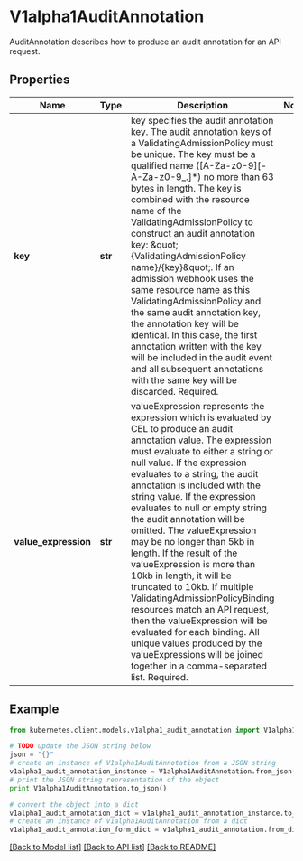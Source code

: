 # V1alpha1AuditAnnotation

AuditAnnotation describes how to produce an audit annotation for an API request.

## Properties
Name | Type | Description | Notes
------------ | ------------- | ------------- | -------------
**key** | **str** | key specifies the audit annotation key. The audit annotation keys of a ValidatingAdmissionPolicy must be unique. The key must be a qualified name ([A-Za-z0-9][-A-Za-z0-9_.]*) no more than 63 bytes in length.  The key is combined with the resource name of the ValidatingAdmissionPolicy to construct an audit annotation key: \&quot;{ValidatingAdmissionPolicy name}/{key}\&quot;.  If an admission webhook uses the same resource name as this ValidatingAdmissionPolicy and the same audit annotation key, the annotation key will be identical. In this case, the first annotation written with the key will be included in the audit event and all subsequent annotations with the same key will be discarded.  Required. | 
**value_expression** | **str** | valueExpression represents the expression which is evaluated by CEL to produce an audit annotation value. The expression must evaluate to either a string or null value. If the expression evaluates to a string, the audit annotation is included with the string value. If the expression evaluates to null or empty string the audit annotation will be omitted. The valueExpression may be no longer than 5kb in length. If the result of the valueExpression is more than 10kb in length, it will be truncated to 10kb.  If multiple ValidatingAdmissionPolicyBinding resources match an API request, then the valueExpression will be evaluated for each binding. All unique values produced by the valueExpressions will be joined together in a comma-separated list.  Required. | 

## Example

```python
from kubernetes.client.models.v1alpha1_audit_annotation import V1alpha1AuditAnnotation

# TODO update the JSON string below
json = "{}"
# create an instance of V1alpha1AuditAnnotation from a JSON string
v1alpha1_audit_annotation_instance = V1alpha1AuditAnnotation.from_json(json)
# print the JSON string representation of the object
print V1alpha1AuditAnnotation.to_json()

# convert the object into a dict
v1alpha1_audit_annotation_dict = v1alpha1_audit_annotation_instance.to_dict()
# create an instance of V1alpha1AuditAnnotation from a dict
v1alpha1_audit_annotation_form_dict = v1alpha1_audit_annotation.from_dict(v1alpha1_audit_annotation_dict)
```
[[Back to Model list]](../README.md#documentation-for-models) [[Back to API list]](../README.md#documentation-for-api-endpoints) [[Back to README]](../README.md)


